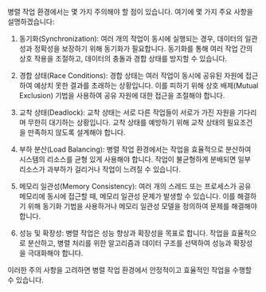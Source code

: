 병렬 작업 환경에서는 몇 가지 주의해야 할 점이 있습니다. 여기에 몇 가지 주요 사항을 설명하겠습니다:

1. 동기화(Synchronization): 여러 개의 작업이 동시에 실행되는 경우, 데이터의 일관성과 정확성을 보장하기 위해 동기화가 필요합니다. 동기화를 통해 여러 작업 간의 상호 작용을 조절하고, 데이터의 충돌과 경합 상태를 방지할 수 있습니다.

2. 경합 상태(Race Conditions): 경합 상태는 여러 작업이 동시에 공유된 자원에 접근하여 예상치 못한 결과를 초래하는 상황입니다. 이를 피하기 위해 상호 배제(Mutual Exclusion) 기법을 사용하여 공유 자원에 대한 접근을 조절해야 합니다.

3. 교착 상태(Deadlock): 교착 상태는 서로 다른 작업들이 서로가 가진 자원을 기다리며 무한히 대기하는 상황입니다. 교착 상태를 예방하기 위해 교착 상태의 필요조건을 만족하지 않도록 설계해야 합니다.

4. 부하 분산(Load Balancing): 병렬 작업 환경에서는 작업을 효율적으로 분산하여 시스템의 리소스를 균형 있게 사용해야 합니다. 작업이 불균형하게 분배되면 일부 리소스가 과부하가 걸리거나 작업이 느려질 수 있습니다.

5. 메모리 일관성(Memory Consistency): 여러 개의 스레드 또는 프로세스가 공유 메모리에 동시에 접근할 때, 메모리 일관성 문제가 발생할 수 있습니다. 이를 해결하기 위해 동기화 기법을 사용하거나 메모리 일관성 모델을 정의하여 문제를 해결해야 합니다.

6. 성능 및 확장성: 병렬 작업은 성능 향상과 확장성을 목표로 합니다. 작업을 효율적으로 분산하고, 병렬 처리를 위한 알고리즘과 데이터 구조를 선택하여 성능과 확장성을 극대화해야 합니다.

이러한 주의 사항을 고려하면 병렬 작업 환경에서 안정적이고 효율적인 작업을 수행할 수 있습니다.
